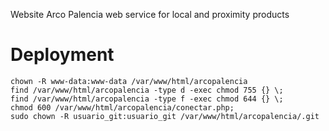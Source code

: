 Website Arco Palencia web service for local and proximity products

# Deployment

```
chown -R www-data:www-data /var/www/html/arcopalencia
find /var/www/html/arcopalencia -type d -exec chmod 755 {} \; 
find /var/www/html/arcopalencia -type f -exec chmod 644 {} \; 
chmod 600 /var/www/html/arcopalencia/conectar.php;
sudo chown -R usuario_git:usuario_git /var/www/html/arcopalencia/.git
```

